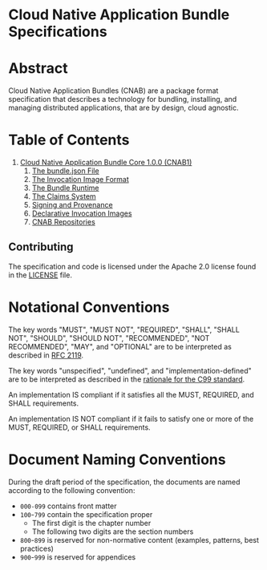 # Cloud Native Application Bundle Specifications

# Abstract

Cloud Native Application Bundles (CNAB) are a package format specification that describes a technology for bundling, installing, and managing distributed applications, that are by design, cloud agnostic.

# Table of Contents

1. [Cloud Native Application Bundle Core 1.0.0 (CNAB1)](./100-CNAB.md)
    1. [The bundle.json File](101-bundle-json.md)
    2. [The Invocation Image Format](102-invocation-image.md)
    3. [The Bundle Runtime](103-bundle-runtime.md)
    4. [The Claims System](104-claims.md)
    5. [Signing and Provenance](105-signing.md)
    6. [Declarative Invocation Images](106-declarative-images.md)
    7. [CNAB Repositories](107-repositories.md)

## Contributing

The specification and code is licensed under the Apache 2.0 license found in the [LICENSE](./LICENSE) file.

# Notational Conventions

The key words "MUST", "MUST NOT", "REQUIRED", "SHALL", "SHALL NOT", "SHOULD", "SHOULD NOT", "RECOMMENDED", "NOT RECOMMENDED", "MAY", and "OPTIONAL" are to be interpreted as described in [RFC 2119][rfc2119].

The key words "unspecified", "undefined", and "implementation-defined" are to be interpreted as described in the [rationale for the C99 standard][c99-unspecified].

An implementation IS compliant if it satisfies all the MUST, REQUIRED, and SHALL requirements.

An implementation IS NOT compliant if it fails to satisfy one or more of the MUST, REQUIRED, or SHALL requirements.

[c99-unspecified]: http://www.open-std.org/jtc1/sc22/wg14/www/C99RationaleV5.10.pdf#page=18
[rfc2119]: http://tools.ietf.org/html/rfc2119

# Document Naming Conventions

During the draft period of the specification, the documents are named according to the following convention:

- `000-099` contains front matter
- `100`-`799` contain the specification proper
    - The first digit is the chapter number
    - The following two digits are the section numbers
- `800`-`899` is reserved for non-normative content (examples, patterns, best practices)
- `900`-`999` is reserved for appendices 